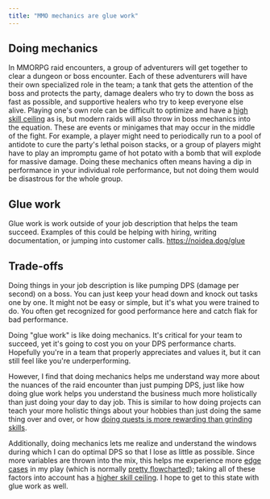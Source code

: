 ```yaml
---
title: "MMO mechanics are glue work"
---
```


## Doing mechanics
In MMORPG raid encounters, a group of adventurers will get together to clear a dungeon or boss encounter. Each of these adventurers will have their own specialized role in the team; a tank that gets the attention of the boss and protects the party, damage dealers who try to down the boss as fast as possible, and supportive healers who try to keep everyone else alive. Playing one's own role can be difficult to optimize and have a [high skill ceiling](notes/high-skill-ceiling) as is, but modern raids will also throw in boss mechanics into the equation. These are events or minigames that may occur in the middle of the fight. For example, a player might need to periodically run to a pool of antidote to cure the party's lethal poison stacks, or a group of players might have to play an impromptu game of hot potato with a bomb that will explode for massive damage. Doing these mechanics often means having a dip in performance in your individual role performance, but not doing them would be disastrous for the whole group.


## Glue work
Glue work is work outside of your job description that helps the team succeed. Examples of this could be helping with hiring, writing documentation, or jumping into customer calls.
https://noidea.dog/glue


## Trade-offs
Doing things in your job description is like pumping DPS (damage per second) on a boss. You can just keep your head down and knock out tasks one by one. It might not be easy or simple, but it's what you were trained to do. You often get recognized for good performance here and catch flak for bad performance.

Doing "glue work" is like doing mechanics. It's critical for your team to succeed, yet it's going to cost you on your DPS performance charts. Hopefully you're in a team that properly appreciates and values it, but it can still feel like you're underperforming.

However, I find that doing mechanics helps me understand way more about the nuances of the raid encounter than just pumping DPS, just like how doing glue work helps you understand the business much more holistically than just doing your day to day job. This is similar to how doing projects can teach your more holistic things about your hobbies than just doing the same thing over and over, or how [doing quests is more rewarding than grinding skills](notes/doing-quests-is-more-rewarding-than-grinding-skills).

Additionally, doing mechanics lets me realize and understand the windows during which I can do optimal DPS so that I lose as little as possible. Since more variables are thrown into the mix, this helps me experience more [edge cases](notes/edge-case) in my play (which is normally [pretty flowcharted](https://www.icy-veins.com/wow/unholy-death-knight-pve-dps-rotation-cooldowns-abilities)); taking all of these factors into account has a [higher skill ceiling](notes/high-skill-ceiling). I hope to get to this state with glue work as well. 